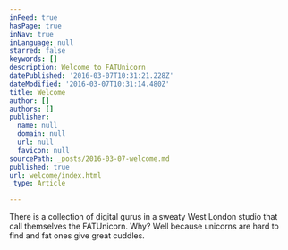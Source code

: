 ```yaml
---
inFeed: true
hasPage: true
inNav: true
inLanguage: null
starred: false
keywords: []
description: Welcome to FATUnicorn
datePublished: '2016-03-07T10:31:21.228Z'
dateModified: '2016-03-07T10:31:14.480Z'
title: Welcome
author: []
authors: []
publisher:
  name: null
  domain: null
  url: null
  favicon: null
sourcePath: _posts/2016-03-07-welcome.md
published: true
url: welcome/index.html
_type: Article

---
```

There is a collection of digital gurus in a sweaty West London studio that call themselves the FATUnicorn. Why? Well because unicorns are hard to find and fat ones give great cuddles.